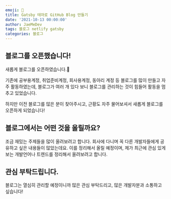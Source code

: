 ```yaml
---
emoji: 🎉
title: Gatsby 테마로 GitHub Blog 만들기
date: '2021-10-13 00:00:00'
author: JaeMeDev
tags: 블로그 netlify gatsby
categories: 블로그
---
```


## 블로그를 오픈했습니다!

새롭게 블로그를 오픈하였습니다.🎉 

기존에 공부용계정, 취업준비계정, 회사용계정, 동아리 계정 등 블로그를 많이 만들고 자주 활동하였는데,
블로그가 여러 개 있다 보니 블로그를 관리하는 것이 힘들어 활동을 멈추고 있었습니다.

하지만 이전 블로그를 많은 분이 찾아주시고, 근황도 자주 물어보셔서 새롭게 블로그를 오픈하게 되었습니다!

## 블로그에서는 어떤 것을 올릴까요?

조금 재밌는 주제들을 많이 올려보려고 합니다. 회사에 다니며 꼭 다른 개발자들에게 공유하고 싶은 내용들이
많았는데요. 이를 정리해서 올릴 예정이며, 제가 최근에 관심 있게 보는 개발언어나 트렌드를 정리해서 올려보려고 합니다.

## 관심 부탁드립니다.

블로그는 열심히 관리할 예정이니까 많은 관심 부탁드리고, 많은 개발자분과 소통하고 싶습니다!

<br/>